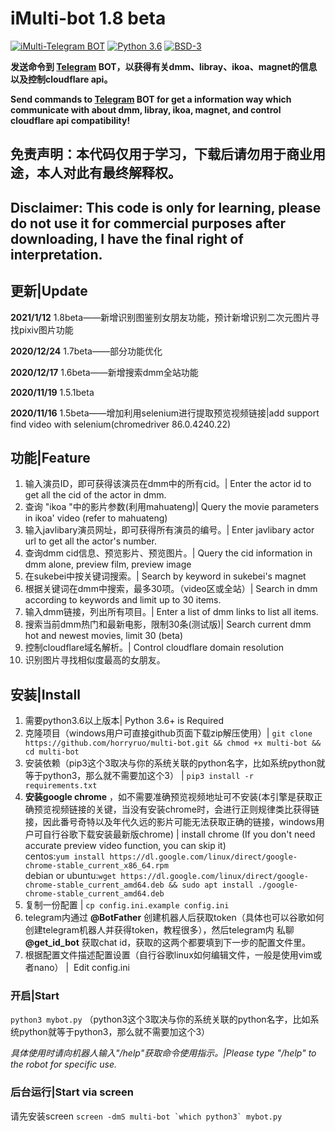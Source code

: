 # iMulti-bot  1.8 beta
[![iMulti-Telegram BOT](https://img.shields.io/badge/iMulti-Telegram%20BOT-red?style=flat-square&logo=appveyor)](https://github.com/horryruo/multi-bot/)
[![Python 3.6](https://img.shields.io/badge/LANGUAGE-Python%203.6%2B-success?style=flat-square&logo=appveyor)](https://www.python.org/downloads/)
[![BSD-3](https://img.shields.io/badge/LICENSE-BSD3-brightgreen.svg)](https://github.com/horryruo/multi-bot/blob/master/LICENSE)

**发送命令到 [Telegram](http://telegram.org) BOT，以获得有关dmm、libray、ikoa、magnet的信息以及控制cloudflare api。**

**Send commands to [Telegram](http://telegram.org) BOT for get a information way which communicate with about dmm, libray, ikoa, magnet, and control cloudflare api compatibility!**  


## 免责声明：本代码仅用于学习，下载后请勿用于商业用途，本人对此有最终解释权。
## Disclaimer:  This code is only for learning, please do not use it for commercial purposes after downloading, I have the final right of interpretation.

## 更新|Update
**2021/1/12**      1.8beta——新增识别图鉴别女朋友功能，预计新增识别二次元图片寻找pixiv图片功能

**2020/12/24**     1.7beta——部分功能优化

**2020/12/17**     1.6beta——新增搜索dmm全站功能

**2020/11/19**     1.5.1beta

**2020/11/16**     1.5beta——增加利用selenium进行提取预览视频链接|add support find video with selenium(chromedriver 86.0.4240.22)

## 功能|Feature

1. 输入演员ID，即可获得该演员在dmm中的所有cid。| Enter the actor id to get all the cid of the actor in dmm.
2. 查询 "ikoa "中的影片参数(利用mahuateng)| Query the movie parameters in ikoa' video  (refer to mahuateng)
3. 输入javlibary演员网址，即可获得所有演员的编号。| Enter javlibary actor url to get all the actor's number.
4. 查询dmm cid信息、预览影片、预览图片。| Query the cid information in dmm alone, preview film, preview image
5. 在sukebei中按关键词搜索。| Search by keyword in sukebei's magnet
6. 根据关键词在dmm中搜索，最多30项。（video区或全站）| Search in dmm according to keywords and limit up to 30 items.
7. 输入dmm链接，列出所有项目。| Enter a list of dmm links to list all items.
8. 搜索当前dmm热门和最新电影，限制30条(测试版)| Search current dmm hot and newest movies, limit 30 (beta)
9. 控制cloudflare域名解析。| Control cloudflare domain resolution
10. 识别图片寻找相似度最高的女朋友。

## 安装|Install  
1. 需要python3.6以上版本| Python 3.6+ is Required  
2. 克隆项目（windows用户可直接github页面下载zip解压使用）| `git clone https://github.com/horryruo/multi-bot.git && chmod +x multi-bot && cd multi-bot`   
3. 安装依赖（pip3这个3取决与你的系统关联的python名字，比如系统python就等于python3，那么就不需要加这个3） | `pip3 install -r requirements.txt`
4. **安装google chrome** ，如不需要准确预览视频地址可不安装(本引擎是获取正确预览视频链接的关键，当没有安装chrome时，会进行正则规律类比获得链接，因此番号奇特以及年代久远的影片可能无法获取正确的链接，windows用户可自行谷歌下载安装最新版chrome) | install chrome (If you don't need accurate preview video function, you can skip it)  
   centos:`yum install https://dl.google.com/linux/direct/google-chrome-stable_current_x86_64.rpm`   
   debian or ubuntu:`wget https://dl.google.com/linux/direct/google-chrome-stable_current_amd64.deb && sudo apt install ./google-chrome-stable_current_amd64.deb`
5. 复制一份配置 | `cp config.ini.example config.ini` 
6. telegram内通过 **@BotFather**  创建机器人后获取token（具体也可以谷歌如何创建telegram机器人并获得token，教程很多），然后telegram内 私聊 **@get_id_bot**  获取chat id，获取的这两个都要填到下一步的配置文件里。
7. 根据配置文件描述配置设置（自行谷歌linux如何编辑文件，一般是使用vim或者nano） | &nbsp;Edit config.ini

### 开启|Start  
`python3 mybot.py`   （python3这个3取决与你的系统关联的python名字，比如系统python就等于python3，那么就不需要加这个3）

*具体使用时请向机器人输入"/help"获取命令使用指示。|Please type "/help" to the robot for specific use.*

### 后台运行|Start via screen  
   请先安装screen 
``screen -dmS multi-bot `which python3` mybot.py``  



